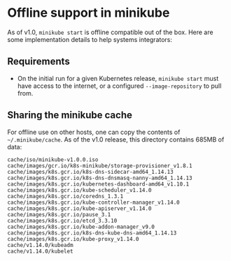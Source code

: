 # Offline support in minikube

As of v1.0, `minikube start` is offline compatible out of the box. Here are some implementation details to help systems integrators:

## Requirements

* On the initial run for a given Kubernetes release, `minikube start` must have access to the internet, or a configured `--image-repository` to pull from.

## Sharing the minikube cache

For offline use on other hosts, one can copy the contents of `~/.minikube/cache`. As of the v1.0 release, this directory
contains 685MB of data:

```
cache/iso/minikube-v1.0.0.iso
cache/images/gcr.io/k8s-minikube/storage-provisioner_v1.8.1
cache/images/k8s.gcr.io/k8s-dns-sidecar-amd64_1.14.13
cache/images/k8s.gcr.io/k8s-dns-dnsmasq-nanny-amd64_1.14.13
cache/images/k8s.gcr.io/kubernetes-dashboard-amd64_v1.10.1
cache/images/k8s.gcr.io/kube-scheduler_v1.14.0
cache/images/k8s.gcr.io/coredns_1.3.1
cache/images/k8s.gcr.io/kube-controller-manager_v1.14.0
cache/images/k8s.gcr.io/kube-apiserver_v1.14.0
cache/images/k8s.gcr.io/pause_3.1
cache/images/k8s.gcr.io/etcd_3.3.10
cache/images/k8s.gcr.io/kube-addon-manager_v9.0
cache/images/k8s.gcr.io/k8s-dns-kube-dns-amd64_1.14.13
cache/images/k8s.gcr.io/kube-proxy_v1.14.0
cache/v1.14.0/kubeadm
cache/v1.14.0/kubelet
```




